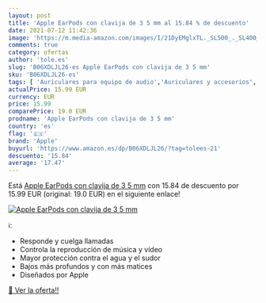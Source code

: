 ```yaml
---
layout: post
title: 'Apple EarPods con clavija de 3 5 mm al 15.84 % de descuento'
date: 2021-07-12 11:42:36
image: 'https://m.media-amazon.com/images/I/21DyEMglxTL._SL500_._SL400_.jpg'
comments: true
category: ofertas
author: 'tole.es'
slug: 'B06XDLJL26-es Apple EarPods con clavija de 3 5 mm'
sku: 'B06XDLJL26-es'
tags: [ 'Auriculares para equipo de audio','Auriculares y accesorios','Electrónica','apple', ]
actualPrice: 15.99 EUR
currency: EUR
price: 15.99
comparePrice: 19.0 EUR
prodname: 'Apple EarPods con clavija de 3 5 mm'
country: 'es'
flag: '🇪🇸'
brand: 'Apple'
buyurl: 'https://www.amazon.es/dp/B06XDLJL26/?tag=tolees-21'
descuento: '15.84'
average: '17.47'
---
```


Está [Apple EarPods con clavija de 3 5 mm](https://www.amazon.es/dp/B06XDLJL26/?tag=tolees-21) con 15.84 de descuento por 15.99 EUR (original: 19.0 EUR) en el siguiente enlace!

[![Apple EarPods con clavija de 3 5 mm](https://m.media-amazon.com/images/I/21DyEMglxTL._SL500_._SL400_.jpg)](https://www.amazon.es/dp/B06XDLJL26/?tag=tolees-21)

ℹ️:

- Responde y cuelga llamadas
- Controla la reproducción de música y vídeo
- Mayor protección contra el agua y el sudor
- Bajos más profundos y con más matices
- Diseñados por Apple

[🛒 Ver la oferta!!](https://www.amazon.es/dp/B06XDLJL26/?tag=tolees-21)
